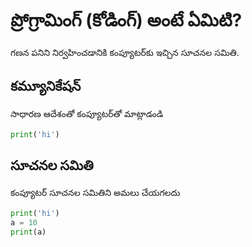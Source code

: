 # ప్రోగ్రామింగ్ (కోడింగ్) అంటే ఏమిటి?

గణన పనిని నిర్వహించడానికి కంప్యూటర్‌కు ఇచ్చిన సూచనల సమితి.

## కమ్యూనికేషన్

సాధారణ ఆదేశంతో కంప్యూటర్‌తో మాట్లాడండి

```py
print('hi')
```

## సూచనల సమితి

కంప్యూటర్ సూచనల సమితిని అమలు చేయగలదు

```py
print('hi')
a = 10
print(a)
```
